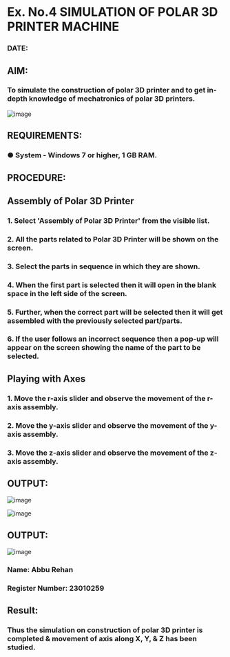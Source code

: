 # Ex. No.4 SIMULATION OF POLAR 3D PRINTER MACHINE

### DATE: 

## AIM:
### To simulate the construction of polar 3D printer and to get in-depth knowledge of mechatronics of polar 3D printers.

![image](https://github.com/Sellakumar1987/Ex.-No.-4---SIMULATION-OF-POLAR-3D-PRINTER-MACHINE/assets/113594316/b551f195-9877-49a2-99bb-a9efcfb3381a)

## REQUIREMENTS:
### ●	System - Windows 7 or higher, 1 GB RAM.

## PROCEDURE:

## Assembly of Polar 3D Printer
### 1.	Select 'Assembly of Polar 3D Printer' from the visible list.
### 2.	All the parts related to Polar 3D Printer will be shown on the screen.
### 3.	Select the parts in sequence in which they are shown.
### 4.	When the first part is selected then it will open in the blank space in the left side of the screen.
### 5.	Further, when the correct part will be selected then it will get assembled with the previously selected part/parts.
### 6.	If the user follows an incorrect sequence then a pop-up will appear on the screen showing the name of the part to be selected.

## Playing with Axes
### 1.	Move the r-axis slider and observe the movement of the r-axis assembly.
### 2.	Move the y-axis slider and observe the movement of the y-axis assembly.
### 3.	Move the z-axis slider and observe the movement of the z-axis assembly.

## OUTPUT:

![image](https://github.com/Abburehan/Ex.-No.-4---SIMULATION-OF-POLAR-3D-PRINTER-MACHINE/assets/138849336/e3b3f694-b016-4b0d-9fe4-fabaa6611b67)

![image](https://github.com/Abburehan/Ex.-No.-4---SIMULATION-OF-POLAR-3D-PRINTER-MACHINE/assets/138849336/c2d78c33-6235-4e36-9693-1a6c917b43bc)



## OUTPUT:

![image](https://github.com/Abburehan/Ex.-No.-4---SIMULATION-OF-POLAR-3D-PRINTER-MACHINE/assets/138849336/2efe42ec-a140-4454-9548-1a3024bc7085)

### Name: Abbu Rehan
### Register Number: 23010259

## Result: 
### Thus the simulation on construction of polar 3D printer is completed & movement of axis along X, Y, & Z has been studied.

